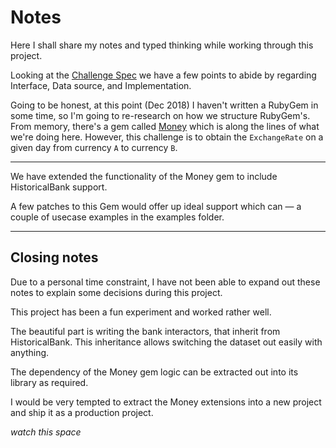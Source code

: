 # Notes

Here I shall share my notes and typed thinking while working through this project.

Looking at the [Challenge Spec](./CHALLENGE.pdf) we have a few points to abide by regarding Interface, Data source, and Implementation.

Going to be honest, at this point (Dec 2018) I haven't written a RubyGem in some time, so I'm going to re-research on how we structure RubyGem's.
From memory, there's a gem called [Money](https://github.com/RubyMoney/money) which is along the lines of what we're doing here.
However, this challenge is to obtain the `ExchangeRate` on a given day from currency `A` to currency `B`.

---

We have extended the functionality of the Money gem to include HistoricalBank support.

A few patches to this Gem would offer up ideal support which can — a couple of usecase examples in the examples folder.

---

## Closing notes

Due to a personal time constraint,  I have not been able to expand out these notes to explain some decisions during this project.

This project has been a fun experiment and worked rather well.

The beautiful part is writing the bank interactors, that inherit from HistoricalBank.  This inheritance allows switching the dataset out easily with anything.

The dependency of the Money gem logic can be extracted out into its library as required.

I would be very tempted to extract the Money extensions into a new project and ship it as a production project.

_watch this space_
